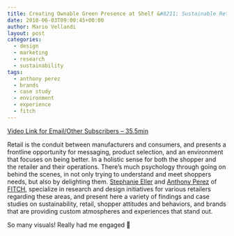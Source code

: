 ```yaml
---
title: Creating Ownable Green Presence at Shelf &#8211; Sustainable Retail
date: 2010-06-03T09:00:45+00:00
author: Mario Vellandi
layout: post
categories:
  - design
  - marketing
  - research
  - sustainability
tags:
  - anthony perez
  - brands
  - case study
  - environment
  - experience
  - fitch
---
```

[Video Link for Email/Other Subscribers &#8211; 35.5min](http://vimeo.com/11389747)

Retail is the conduit between manufacturers and consumers, and presents a frontline opportunity for messaging, product selection, and an environment that focuses on being better. In a holistic sense for both the shopper and the retailer and their operations. There&#8217;s much psychology through going on behind the scenes, in not only trying to understand and meet shoppers needs, but also by delighting them. [Stephanie Eller](http://sustainablelifemedia.com/innovator/stephanie_eller) and [Anthony Perez](http://sustainablelifemedia.com/innovator/stephanie_eller) of [FITCH](http://www.fitch.com/), specialize in research and design initiatives for various retailers regarding these areas, and present here a variety of findings and case studies on sustainability, retail, shopper attitudes and behaviors, and brands that are providing custom atmospheres and experiences that stand out.

So many visuals! Really had me engaged 🙂

